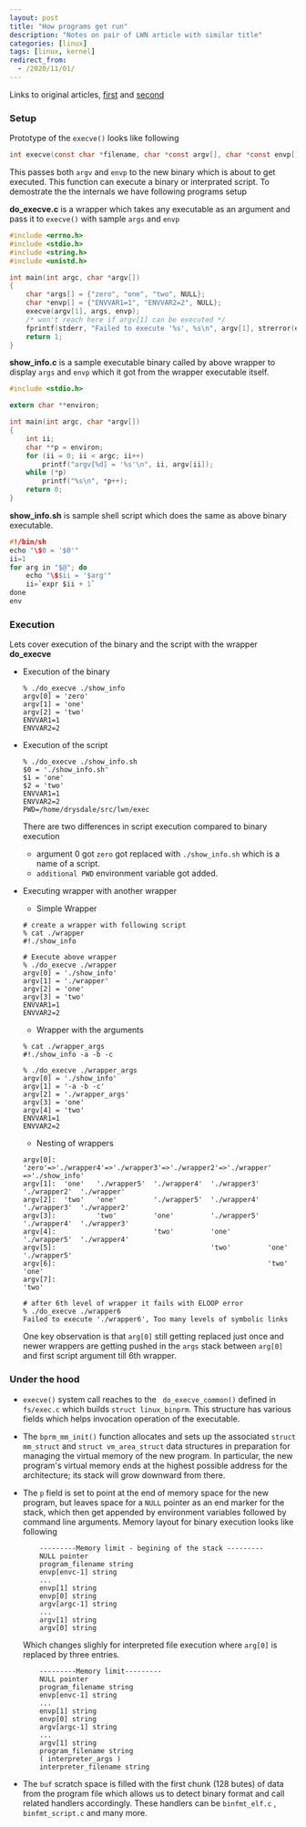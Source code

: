 ```yaml
---
layout: post
title: "How programs get run"
description: "Notes on pair of LWN article with similar title"
categories: [linux]
tags: [linux, kernel]
redirect_from:
  - /2020/11/01/
---
```

Links to original articles, [first](https://lwn.net/Articles/630727/) and [second](https://lwn.net/Articles/631631/)



### Setup

Prototype of the `execve()` looks like following

```c
int execve(const char *filename, char *const argv[], char *const envp[]);
```

This passes both `argv` and `envp` to the new binary which is about to get executed. This function can execute a binary or interprated script. To demostrate the the internals we have following programs setup

**do_execve.c** is a wrapper which takes any executable as an argument and pass it to `execve()` with sample `args` and `envp`

```c
#include <errno.h>
#include <stdio.h>
#include <string.h>
#include <unistd.h>

int main(int argc, char *argv[])
{
    char *args[] = {"zero", "one", "two", NULL};
    char *envp[] = {"ENVVAR1=1", "ENVVAR2=2", NULL};
    execve(argv[1], args, envp);
    /* won't reach here if argv[1] can be executed */
    fprintf(stderr, "Failed to execute '%s', %s\n", argv[1], strerror(errno));
    return 1;
}
```



**show_info.c** is a sample executable binary called by above wrapper to display `args` and `envp` which it got from the wrapper executable itself. 

```c
#include <stdio.h>

extern char **environ;

int main(int argc, char *argv[])
{
    int ii;
    char **p = environ;
    for (ii = 0; ii < argc; ii++)
        printf("argv[%d] = '%s'\n", ii, argv[ii]);
    while (*p)
        printf("%s\n", *p++);
    return 0;
}
```



**show_info.sh** is sample shell script which does the same as above binary executable.

```c
#!/bin/sh
echo "\$0 = '$0'"
ii=1
for arg in "$@"; do
    echo "\$$ii = '$arg'"
    ii=`expr $ii + 1`
done
env
```



### Execution

Lets cover execution of the binary and the script with the wrapper  __do_execve__

- Execution of the binary

  ```shell
  % ./do_execve ./show_info
  argv[0] = 'zero'
  argv[1] = 'one'
  argv[2] = 'two'
  ENVVAR1=1
  ENVVAR2=2
  ```

- Execution of the script

  ```shell
  % ./do_execve ./show_info.sh
  $0 = './show_info.sh'
  $1 = 'one'
  $2 = 'two'
  ENVVAR1=1
  ENVVAR2=2
  PWD=/home/drysdale/src/lwn/exec
  ```

  There are two differences in script execution compared to binary execution

  - argument 0 got `zero` got replaced with `./show_info.sh` which is a name of a script.
  - `additional PWD` environment variable got added.

- Executing wrapper with another wrapper

  - Simple Wrapper 
   ```shell
   # create a wrapper with following script
   % cat ./wrapper
   #!./show_info
   
   # Execute above wrapper
   % ./do_execve ./wrapper
   argv[0] = './show_info'
   argv[1] = './wrapper'
   argv[2] = 'one'
   argv[3] = 'two'
   ENVVAR1=1
   ENVVAR2=2
   ```
  - Wrapper with the arguments
   ```shell
   % cat ./wrapper_args
   #!./show_info -a -b -c
   
   % ./do_execve ./wrapper_args
   argv[0] = './show_info'
   argv[1] = '-a -b -c'
   argv[2] = './wrapper_args'
   argv[3] = 'one'
   argv[4] = 'two'
   ENVVAR1=1
   ENVVAR2=2
   ```
  - Nesting of wrappers
   ```shell
   argv[0]:  'zero'=>'./wrapper4'=>'./wrapper3'=>'./wrapper2'=>'./wrapper' =>'./show_info'
   argv[1]:  'one'   './wrapper5'  './wrapper4'  './wrapper3'  './wrapper2'  './wrapper'
   argv[2]:  'two'   'one'         './wrapper5'  './wrapper4'  './wrapper3'  './wrapper2'
   argv[3]:          'two'         'one'         './wrapper5'  './wrapper4'  './wrapper3'
   argv[4]:                        'two'         'one'         './wrapper5'  './wrapper4'
   argv[5]:                                      'two'         'one'         './wrapper5'
   argv[6]:                                                    'two'         'one'
   argv[7]:                                                                  'two'
   
   # after 6th level of wrapper it fails with ELOOP error
   % ./do_execve ./wrapper6
   Failed to execute './wrapper6', Too many levels of symbolic links
   ```
  One key observation is that `arg[0]` still getting replaced just once and newer wrappers are getting pushed in the `args` stack between `arg[0]` and first script argument till 6th wrapper.





### Under the hood

- `execve()` system call reaches to the ` do_execve_common()` defined in `fs/exec.c` which builds  `struct linux_binprm`. This structure has various fields which helps invocation operation of the executable.

- The `bprm_mm_init()` function allocates and sets up the associated `struct mm_struct` and `struct vm_area_struct` data structures in preparation for managing the virtual memory of the new program. In particular, the new program's virtual memory ends at the highest possible address for the architecture; its stack will grow downward from there.

- The `p` field is set to point at the end of memory space for the new program, but leaves space for a `NULL` pointer as an end marker for the stack, which then get appended by environment variables followed by command line arguments. Memory layout for binary execution looks like following 

  ```text
      ---------Memory limit - begining of the stack ---------
      NULL pointer
      program_filename string
      envp[envc-1] string
      ...
      envp[1] string
      envp[0] string
      argv[argc-1] string
      ...
      argv[1] string
      argv[0] string
  ```

   Which changes slighly for interpreted file execution where `arg[0]` is replaced by three entries.

  ```text
      ---------Memory limit---------
      NULL pointer
      program_filename string
      envp[envc-1] string
      ...
      envp[1] string
      envp[0] string
      argv[argc-1] string
      ...
      argv[1] string
      program_filename string
      ( interpreter_args )
      interpreter_filename string
  ```

- The `buf` scratch space is filled with the first chunk (128 butes) of data from the program file which allows us to detect binary format and call related handlers accordingly. These handlers can be `binfmt_elf.c` ,  `binfmt_script.c`  and many more. 




